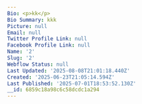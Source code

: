 ```yaml
---
Bio: <p>kk</p>
Bio Summary: kkk
Picture: null
Email: null
Twitter Profile Link: null
Facebook Profile Link: null
Name: '2'
Slug: '2'
Webflow Status: null
Last Updated: '2025-08-08T21:01:18.440Z'
Created: '2025-06-23T21:05:14.594Z'
Last Published: '2025-07-01T18:53:52.130Z'
__id: 6859c18a98c6c58dcdc1a294
---
```


